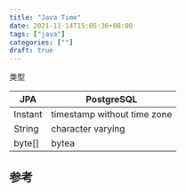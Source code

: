 ```yaml
---
title: "Java Time"
date: 2021-11-14T15:05:36+08:00
tags: ["java"]
categories: [""]
draft: true
---
```


类型

| JPA     | PostgreSQL                  |
| ---     | ---                         |
| Instant | timestamp without time zone |
| String  | character varying           |
| byte[]  | bytea                       |

## 参考
